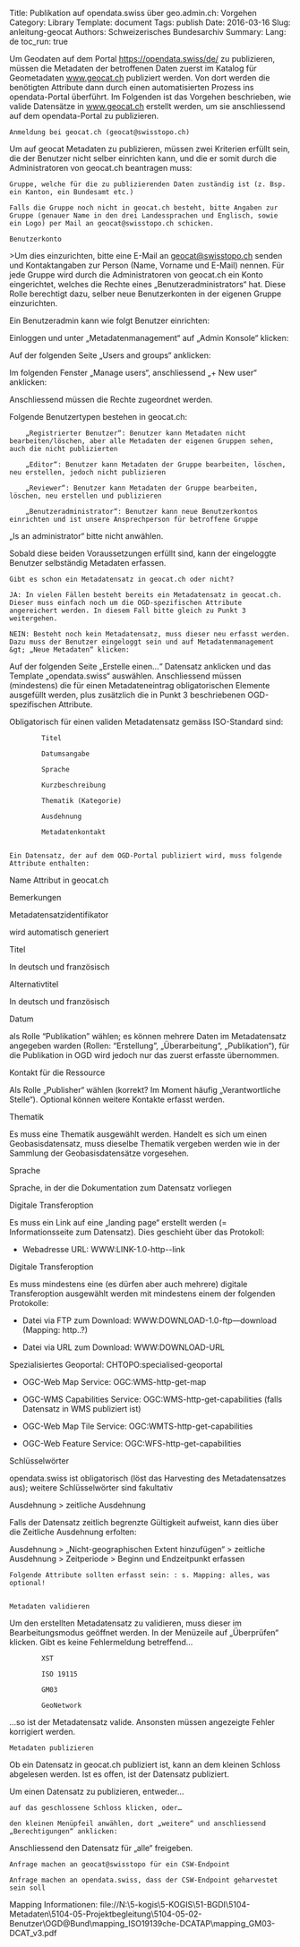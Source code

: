 Title: Publikation auf opendata.swiss über geo.admin.ch: Vorgehen
Category: Library
Template: document
Tags: publish
Date: 2016-03-16
Slug: anleitung-geocat
Authors: Schweizerisches Bundesarchiv
Summary:
Lang: de
toc_run: true


Um Geodaten auf dem Portal https://opendata.swiss/de/ zu publizieren, müssen die Metadaten der betroffenen Daten zuerst im Katalog für Geometadaten www.geocat.ch publiziert werden. Von dort werden die benötigten Attribute dann durch einen automatisierten Prozess ins opendata-Portal überführt. Im Folgenden ist das Vorgehen beschrieben, wie valide Datensätze in www.geocat.ch erstellt werden, um sie anschliessend auf dem opendata-Portal zu publizieren.

    Anmeldung bei geocat.ch (geocat@swisstopo.ch)

Um auf geocat Metadaten zu publizieren, müssen zwei Kriterien erfüllt sein, die der Benutzer nicht selber einrichten kann, und die er somit durch die Administratoren von geocat.ch beantragen muss:

    Gruppe, welche für die zu publizierenden Daten zuständig ist (z. Bsp. ein Kanton, ein Bundesamt etc.)

    Falls die Gruppe noch nicht in geocat.ch besteht, bitte Angaben zur Gruppe (genauer Name in den drei Landessprachen und Englisch, sowie ein Logo) per Mail an geocat@swisstopo.ch schicken.

    Benutzerkonto

&gt;Um dies einzurichten, bitte eine E-Mail an geocat@swisstopo.ch senden und Kontaktangaben zur Person (Name, Vorname und E-Mail) nennen. Für jede Gruppe wird durch die Administratoren von geocat.ch ein Konto eingerichtet, welches die Rechte eines „Benutzeradministrators“ hat. Diese Rolle berechtigt dazu, selber neue Benutzerkonten in der eigenen Gruppe einzurichten.

Ein Benutzeradmin kann wie folgt Benutzer einrichten:

Einloggen und unter „Metadatenmanagement“ auf „Admin Konsole“ klicken:


Auf der folgenden Seite „Users and groups“ anklicken:


Im folgenden Fenster „Manage users“, anschliessend „+ New user“ anklicken:

Anschliessend müssen die Rechte zugeordnet werden.

Folgende Benutzertypen bestehen in geocat.ch:

        „Registrierter Benutzer“: Benutzer kann Metadaten nicht bearbeiten/löschen, aber alle Metadaten der eigenen Gruppen sehen, auch die nicht publizierten

        „Editor“: Benutzer kann Metadaten der Gruppe bearbeiten, löschen, neu erstellen, jedoch nicht publizieren

        „Reviewer“: Benutzer kann Metadaten der Gruppe bearbeiten, löschen, neu erstellen und publizieren

        „Benutzeradministrator“: Benutzer kann neue Benutzerkontos einrichten und ist unsere Ansprechperson für betroffene Gruppe



„Is an administrator“ bitte nicht anwählen.

Sobald diese beiden Voraussetzungen erfüllt sind, kann der eingeloggte Benutzer selbständig Metadaten erfassen.


    Gibt es schon ein Metadatensatz in geocat.ch oder nicht?

    JA: In vielen Fällen besteht bereits ein Metadatensatz in geocat.ch. Dieser muss einfach noch um die OGD-spezifischen Attribute angereichert werden. In diesem Fall bitte gleich zu Punkt 3 weitergehen.

    NEIN: Besteht noch kein Metadatensatz, muss dieser neu erfasst werden. Dazu muss der Benutzer eingeloggt sein und auf Metadatenmanagement &gt; „Neue Metadaten“ klicken:


Auf der folgenden Seite „Erstelle einen…“ Datensatz anklicken und das Template „opendata.swiss“ auswählen. Anschliessend müssen (mindestens) die für einen Metadateneintrag obligatorischen Elemente ausgefüllt werden, plus zusätzlich die in Punkt 3 beschriebenen OGD-spezifischen Attribute.


Obligatorisch für einen validen Metadatensatz gemäss ISO-Standard sind:

            Titel

            Datumsangabe

            Sprache

            Kurzbeschreibung

            Thematik (Kategorie)

            Ausdehnung

            Metadatenkontakt


    Ein Datensatz, der auf dem OGD-Portal publiziert wird, muss folgende Attribute enthalten:

Name Attribut in geocat.ch


Bemerkungen

Metadatensatzidentifikator


wird automatisch generiert

Titel


In deutsch und französisch

Alternativtitel


In deutsch und französisch

Datum


als Rolle “Publikation” wählen; es können mehrere Daten im Metadatensatz angegeben warden (Rollen: “Erstellung”, „Überarbeitung“, „Publikation“), für die Publikation in OGD wird jedoch nur das zuerst erfasste übernommen.

Kontakt für die Ressource


Als Rolle „Publisher“ wählen (korrekt? Im Moment häufig „Verantwortliche Stelle“). Optional können weitere Kontakte erfasst werden.

Thematik


Es muss eine Thematik ausgewählt werden. Handelt es sich um einen Geobasisdatensatz, muss dieselbe Thematik vergeben werden wie in der Sammlung der Geobasisdatensätze vorgesehen.

Sprache


Sprache, in der die Dokumentation zum Datensatz vorliegen

Digitale Transferoption


Es muss ein Link auf eine „landing page“ erstellt werden (= Informationsseite zum Datensatz). Dies geschieht über das Protokoll:

- Webadresse URL: WWW:LINK-1.0-http--link

Digitale Transferoption


Es muss mindestens eine (es dürfen aber auch mehrere) digitale Transferoption ausgewählt werden mit mindestens einem der folgenden Protokolle:

- Datei via FTP zum Download: WWW:DOWNLOAD-1.0-ftp—download (Mapping: http..?)

- Datei via URL zum Download: WWW:DOWNLOAD-URL

Spezialisiertes Geoportal: CHTOPO:specialised-geoportal

- OGC-Web Map Service: OGC:WMS-http-get-map

- OGC-WMS Capabilities Service: OGC:WMS-http-get-capabilities (falls Datensatz in WMS publiziert ist)

- OGC-Web Map Tile Service: OGC:WMTS-http-get-capabilities

- OGC-Web Feature Service: OGC:WFS-http-get-capabilities

Schlüsselwörter


opendata.swiss ist obligatorisch (löst das Harvesting des Metadatensatzes aus); weitere Schlüsselwörter sind fakultativ

Ausdehnung &gt; zeitliche Ausdehnung


Falls der Datensatz zeitlich begrenzte Gültigkeit aufweist, kann dies über die Zeitliche Ausdehnung erfolten:

Ausdehnung &gt; „Nicht-geographischen Extent hinzufügen“ &gt; zeitliche Ausdehnung &gt; Zeitperiode &gt; Beginn und Endzeitpunkt erfassen


    Folgende Attribute sollten erfasst sein: : s. Mapping: alles, was optional!


    Metadaten validieren

Um den erstellten Metadatensatz zu validieren, muss dieser im Bearbeitungsmodus geöffnet werden. In der Menüzeile auf „Überprüfen“ klicken. Gibt es keine Fehlermeldung betreffend…

            XST

            ISO 19115

            GM03

            GeoNetwork

…so ist der Metadatensatz valide. Ansonsten müssen angezeigte Fehler korrigiert werden.


    Metadaten publizieren

Ob ein Datensatz in geocat.ch publiziert ist, kann an dem kleinen Schloss abgelesen werden. Ist es offen, ist der Datensatz publiziert.

Um einen Datensatz zu publizieren, entweder…

    auf das geschlossene Schloss klicken, oder…

    den kleinen Menüpfeil anwählen, dort „weitere“ und anschliessend „Berechtigungen“ anklicken:

Anschliessend den Datensatz für „alle“ freigeben.


    Anfrage machen an geocat@swisstopo für ein CSW-Endpoint

    Anfrage machen an opendata.swiss, dass der CSW-Endpoint geharvestet sein soll

Mapping Informationen: file://N:\5-kogis\5-KOGIS\51-BGDI\5104-Metadaten\5104-05-Projektbegleitung\5104-05-02-Benutzer\OGD@Bund\mapping_ISO19139che-DCATAP\mapping_GM03-DCAT_v3.pdf

